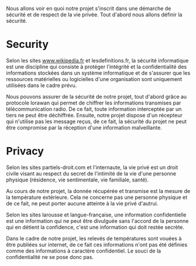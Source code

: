 
Nous allons voir en quoi notre projet s'inscrit dans une démarche de sécurité et de respect de la vie privée. Tout d'abord nous allons définir la sécurité. 

# Security

Selon les sites www.wikipedia.fr et lesdefinitions.fr, la sécurité informatique est une discipline qui consiste à protéger l’intégrité et la confidentialité des informations stockées dans un système informatique et de s'assurer que les ressources matérielles ou logicielles d'une organisation sont uniquement utilisées dans le cadre prévu.

Nous pouvons assurer de la sécurité de notre projet, tout d'abord grâce au protocole lorawan qui permet de chiffrer les informations transmises par télécommunication radio. De ce fait, toute information interceptée par un tiers ne peut être déchiffrée. 
Ensuite, notre projet dispose d'un récepteur qui n'utilise pas les message reçus, de ce fait, la sécurité du projet ne peut être compromise par la réception d'une information malveillante.

# Privacy

Selon les sites partiels-droit.com et l'internaute, la vie privé est un droit civile visant au respect du secret de l'intimité de la vie d'une personne physique (résidence, vie sentimentale, vie familiale, santé).

Au cours de notre projet, la donnée récupérée et transmise est la mesure de la température extérieure. Cela ne concerne pas une personne physique et de ce fait, ne peut porter aucune atteinte à la vie privé d'autrui.

Selon les sites larousse et langue-française, une information confidentielle est une information qui ne peut être divulguée sans l'accord de la personne qui en détient la confidence, c'est une information qui doit restée secrète.

Dans le cadre de notre projet, les relevés de températures sont vouées à être publiées sur internet, de ce fait ces informations n'ont pas été définies comme des informations à caractère confidentiel. Le souci de la confidentialité ne se pose donc pas.